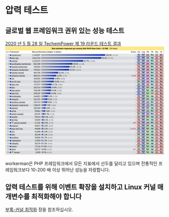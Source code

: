 # 압력 테스트

## 글로벌 웹 프레임워크 권위 있는 성능 테스트
[2020 년 5 월 28 일 TechemPower 제 19 라운드 테스트 결과](https://www.techempower.com/benchmarks/#section=data-r19&hw=ph&test=plaintext&l=zik073-1r)
![](../images/screenshot_1591597887795.png)

workerman은 PHP 프레임워크에서 모든 지표에서 선두를 달리고 있으며 전통적인 프레임워크보다 10-200 배 이상 뛰어난 성능을 자랑합니다.

## 압력 테스트를 위해 이벤트 확장을 설치하고 Linux 커널 매개변수를 최적화해야 합니다
[부록-커널 최적화](kernel-optimization.md) 장을 참조하십시오.
